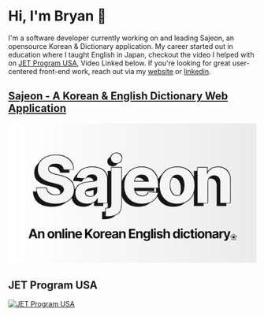 # Hi, I'm Bryan 👋

I'm a software developer currently working on and leading Sajeon, an opensource Korean & Dictionary application. My career started out in education where I taught English in Japan, checkout the video I helped with on [JET Program USA](https://jetprogramusa.org), Video Linked below. If you're looking for great user-centered front-end work, reach out via my [website](https://bryan-aument.surge.sh) or [linkedin](https://www.linkedin.com/in/bryanaument/).





## [Sajeon - A Korean & English Dictionary Web Application](https://www.sajeon.org)
[![Sajeon](/sajeon.png)](http://www.sajeon.org)



## JET Program USA
[![JET Program USA](https://i.ytimg.com/vi/dRjTHcz0JQw/hq720.jpg?sqp=-oaymwEXCNAFEJQDSFryq4qpAwkIARUAAIhCGAE=&rs=AOn4CLA5IHQ5I0yeRZJR_sLJDDhRskVStg)](https://www.youtube.com/watch?v=dRjTHcz0JQw)


<!--
**BryanAM/BryanAM** is a ✨ _special_ ✨ repository because its `README.md` (this file) appears on your GitHub profile.

Here are some ideas to get you started:

- 🔭 I’m currently working on ...
- 🌱 I’m currently learning ...
- 👯 I’m looking to collaborate on ...
- 🤔 I’m looking for help with ...
- 💬 Ask me about ...
- 📫 How to reach me: ...
- 😄 Pronouns: ...
- ⚡ Fun fact: ...
-->
